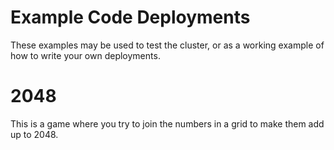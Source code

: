 # Example Code Deployments

These examples may be used to test the cluster, or as a working example
of how to write your own deployments.

# 2048

This is a game where you try to join the numbers in a grid to make them add up
to 2048.

